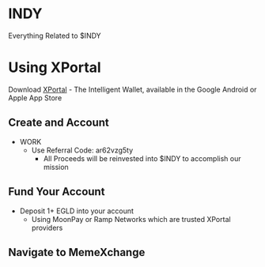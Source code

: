 # INDY
Everything Related to $INDY
# Using XPortal
Download [XPortal](http://xportal.com/) - The Intelligent Wallet, available in the Google Android or Apple App Store
## Create and Account 
- WORK
	- Use Referral Code: ar62vzg5ty
		- All Proceeds will be reinvested into $INDY to accomplish our mission
## Fund Your Account
- Deposit 1+ EGLD into your account 
	- Using MoonPay or Ramp Networks which are trusted XPortal providers 
## Navigate to MemeXchange

